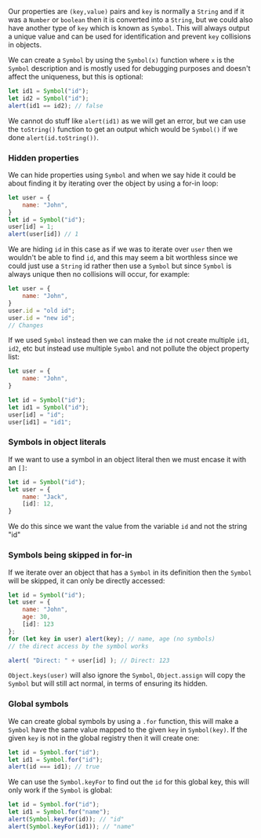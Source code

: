 Our properties are `(key,value)` pairs and `key` is normally a `String` and if it was a `Number` or `boolean` then it is converted into a `String`, but we could also have another type of `key` which is known as `Symbol`.  This will always output a unique value and can be used for identification and prevent `key` collisions in objects.

We can create a `Symbol` by using the `Symbol(x)` function where `x` is the `Symbol` description and is mostly used for debugging purposes and doesn't affect the uniqueness, but this is optional:
```javascript
let id1 = Symbol("id");
let id2 = Symbol("id");
alert(id1 == id2); // false
```
We cannot do stuff like `alert(id1)` as we will get an error, but we can use the `toString()` function to get an output which would be `Symbol()` if we done `alert(id.toString())`.
### Hidden properties
We can hide properties using `Symbol` and when we say hide it could be about finding it by iterating over the object by using a for-in loop:
```javascript
let user = {
	name: "John",
}
let id = Symbol("id");
user[id] = 1;
alert(user[id]) // 1
```
We are hiding `id` in this case as if we was to iterate over `user` then we wouldn't be able to find `id`, and this may seem a bit worthless since we could just use a `String` id rather then use a `Symbol` but since `Symbol` is always unique then no collisions will occur, for example:
```javascript
let user = {
	name: "John",
}
user.id = "old id";
user.id = "new id";
// Changes
```
If we used `Symbol` instead then we can make the `id` not create multiple `id1`, `id2`, etc but instead use multiple `Symbol` and not pollute the object property list:
```javascript
let user = {
	name: "John",
}

let id = Symbol("id");
let id1 = Symbol("id");
user[id] = "id";
user[id1] = "id1";
```
### Symbols in object literals
If we want to use a symbol in an object literal then we must encase it with an `[]`:
```javascript
let id = Symbol("id");
let user = {
	name: "Jack",
	[id]: 12,
}
```
We do this since we want the value from the variable `id` and not the string "id"
### Symbols being skipped in for-in
If we iterate over an object that has a `Symbol` in its definition then the `Symbol` will be skipped, it can only be directly accessed:
```javascript
let id = Symbol("id");
let user = {
	name: "John",
	age: 30,
	[id]: 123
};
for (let key in user) alert(key); // name, age (no symbols)
// the direct access by the symbol works

alert( "Direct: " + user[id] ); // Direct: 123
```
`Object.keys(user)` will also ignore the `Symbol`, `Object.assign` will copy the `Symbol` but will still act normal, in terms of ensuring its hidden.
### Global symbols
We can create global symbols by using a `.for` function, this will make a `Symbol` have the same value mapped to the given `key` in `Symbol(key)`. If the given `key` is not in the global registry then it will create one:
```javascript
let id = Symbol.for("id");
let id1 = Symbol.for("id");
alert(id === id1); // true
```
We can use the `Symbol.keyFor` to find out the `id` for this global key, this will only work if the `Symbol` is global:
```javascript
let id = Symbol.for("id");
let id1 = Symbol.for("name");
alert(Symbol.keyFor(id)); // "id"
alert(Symbol.keyFor(id1)); // "name"
```